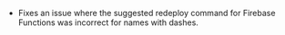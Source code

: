 - Fixes an issue where the suggested redeploy command for Firebase Functions was incorrect for names with dashes.
